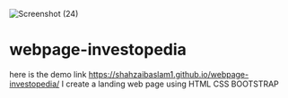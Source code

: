 ![Screenshot (24)](https://user-images.githubusercontent.com/109457604/217291595-1455469f-f4d3-4878-a6ad-d6fc2092f56a.png)
# webpage-investopedia
here is the demo link 
https://shahzaibaslam1.github.io/webpage-investopedia/
I create a landing web page using HTML CSS BOOTSTRAP
